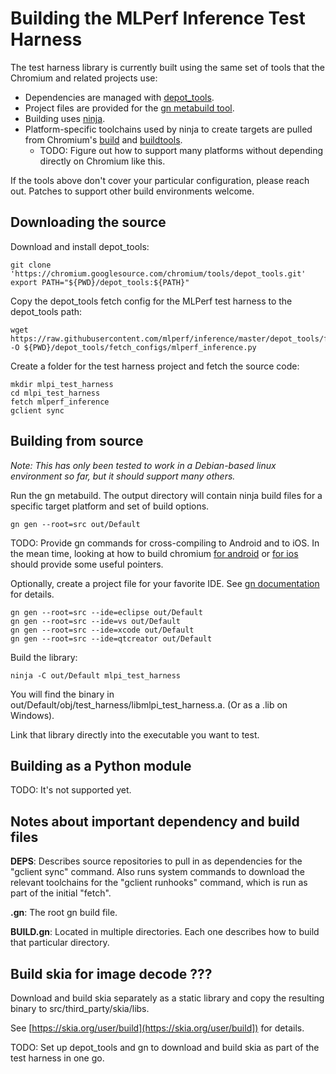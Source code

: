# Building the MLPerf Inference Test Harness

The test harness library is currently built using the same set of tools that the
Chromium and related projects use:

* Dependencies are managed with [depot\_tools](https://commondatastorage.googleapis.com/chrome-infra-docs/flat/depot_tools/docs/html/depot_tools_tutorial.html#_setting_up).
* Project files are provided for the [gn metabuild tool](https://gn.googlesource.com/gn/+/master).
* Building uses [ninja](https://ninja-build.org/).
* Platform-specific toolchains used by ninja to create targets are pulled from Chromium's [build](https://chromium.googlesource.com/chromium/src/build) and [buildtools](https://chromium.googlesource.com/chromium/src/buildtools).
  * TODO: Figure out how to support many platforms without depending directly on Chromium like this.

If the tools above don't cover your particular configuration, please reach out. Patches to support other build environments welcome.

## Downloading the source

Download and install depot\_tools:

    git clone 'https://chromium.googlesource.com/chromium/tools/depot_tools.git'
    export PATH="${PWD}/depot_tools:${PATH}"

Copy the depot\_tools fetch config for the MLPerf test harness to the
depot\_tools path:

    wget https://raw.githubusercontent.com/mlperf/inference/master/depot_tools/fetch_configs/mlperf_inference.py -O ${PWD}/depot_tools/fetch_configs/mlperf_inference.py

Create a folder for the test harness project and fetch the source code:

    mkdir mlpi_test_harness
    cd mlpi_test_harness
    fetch mlperf_inference
    gclient sync

## Building from source

<i>Note: This has only been tested to work in a Debian-based linux environment so
far, but it should support many others.</i>

Run the gn metabuild. The output directory will contain ninja build files for a
specific target platform and set of build options.

    gn gen --root=src out/Default

TODO: Provide gn commands for cross-compiling to Android and to iOS. In the mean
time, looking at how to build chromium
[for android](https://chromium.googlesource.com/chromium/src/+/master/docs/android_build_instructions.md)
or [for ios](https://chromium.googlesource.com/chromium/src/+/HEAD/docs/ios/build_instructions.md)
should provide some useful pointers.

Optionally, create a project file for your favorite IDE. See [gn documentation](https://gn.googlesource.com/gn/+/master/docs/reference.md#ide-options) for details.

    gn gen --root=src --ide=eclipse out/Default
    gn gen --root=src --ide=vs out/Default
    gn gen --root=src --ide=xcode out/Default
    gn gen --root=src --ide=qtcreator out/Default

Build the library:

    ninja -C out/Default mlpi_test_harness

You will find the binary in out/Default/obj/test\_harness/libmlpi\_test\_harness.a. (Or as a .lib on Windows).

Link that library directly into the executable you want to test.

## Building as a Python module

TODO: It's not supported yet.

## Notes about important dependency and build files

**DEPS**: Describes source repositories to pull in as dependencies for the "gclient
sync" command. Also runs system commands to download the relevant toolchains
for the "gclient runhooks" command, which is run as part of the initial "fetch".

**.gn**: The root gn build file.

**BUILD.gn**: Located in multiple directories. Each one describes how to build
that particular directory.

## Build skia for image decode ???

Download and build skia separately as a static library and copy the resulting
binary to src/third\_party/skia/libs.

See [https://skia.org/user/build](https://skia.org/user/build]) for details.

TODO: Set up depot\_tools and gn to download and build skia as part of the test
harness in one go.

